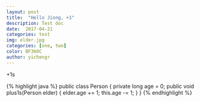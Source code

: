 ```yaml
---
layout: post
title:  "Hello Jiong, +1"
description: Test doc
date:  2017-04-21
categories: test
img: elder.jpg
categories: [one, two]
color: BF360C
author: yichengr
---
```


+1s

{% highlight java %}
public class Person {
    private long age = 0;
    public void plus1s(Person elder) {
        elder.age += 1;
        this.age -= 1;
    }
}
{% endhighlight %}
